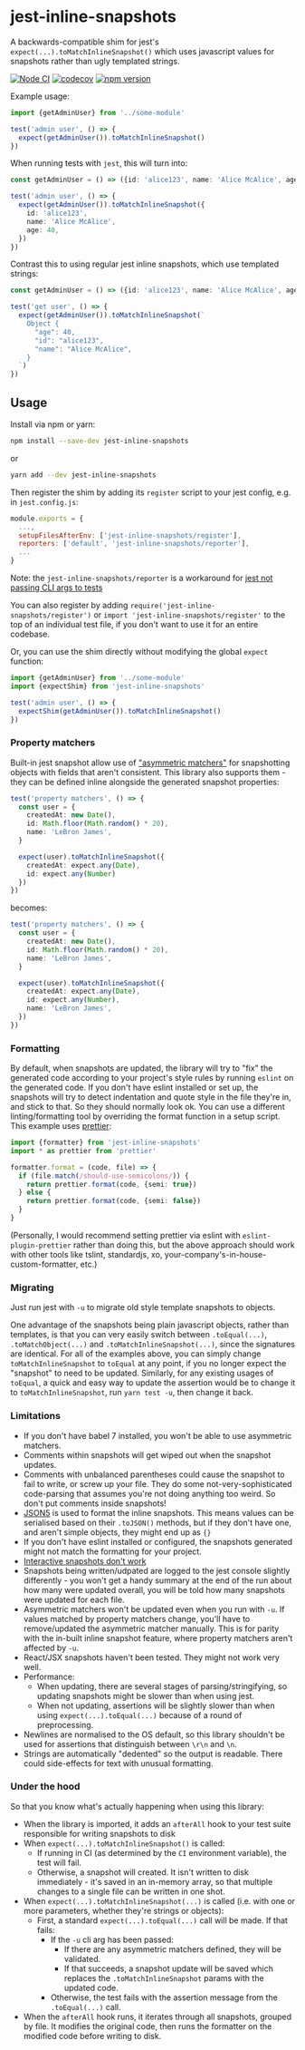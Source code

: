 # jest-inline-snapshots

A backwards-compatible shim for jest's `expect(...).toMatchInlineSnapshot()` which uses javascript values for snapshots rather than ugly templated strings.

<!-- codegen:start {preset: badges} -->
[![Node CI](https://github.com/mmkal/ts/workflows/Node%20CI/badge.svg)](https://github.com/mmkal/ts/actions?query=workflow%3A%22Node+CI%22)
[![codecov](https://codecov.io/gh/mmkal/ts/branch/master/graph/badge.svg)](https://codecov.io/gh/mmkal/ts/tree/master/packages/jest-inline-snapshots)
[![npm version](https://badge.fury.io/js/jest-inline-snapshots.svg)](https://npmjs.com/package/jest-inline-snapshots)
<!-- codegen:end -->

Example usage:

```typescript
import {getAdminUser} from '../some-module'

test('admin user', () => {
  expect(getAdminUser()).toMatchInlineSnapshot()
})
```

When running tests with `jest`, this will turn into:

```typescript
const getAdminUser = () => ({id: 'alice123', name: 'Alice McAlice', age: 40})

test('admin user', () => {
  expect(getAdminUser()).toMatchInlineSnapshot({
    id: 'alice123',
    name: 'Alice McAlice',
    age: 40,
  })
})
```

Contrast this to using regular jest inline snapshots, which use templated strings:

```typescript
const getAdminUser = () => ({id: 'alice123', name: 'Alice McAlice', age: 40})

test('get user', () => {
  expect(getAdminUser()).toMatchInlineSnapshot(`
    Object {
      "age": 40,
      "id": "alice123",
      "name": "Alice McAlice",
    }
  `)
})
```

## Usage

Install via npm or yarn:

```bash
npm install --save-dev jest-inline-snapshots
```

or

```bash
yarn add --dev jest-inline-snapshots
```

Then register the shim by adding its `register` script to your jest config, e.g. in `jest.config.js`:

```js
module.exports = {
  ...,
  setupFilesAfterEnv: ['jest-inline-snapshots/register'],
  reporters: ['default', 'jest-inline-snapshots/reporter'],
  ...
}
```

Note: the `jest-inline-snapshots/reporter` is a workaround for [jest not passing CLI args to tests](https://github.com/facebook/jest/issues/5089#issuecomment-352170845)

You can also register by adding `require('jest-inline-snapshots/register')` or `import 'jest-inline-snapshots/register'` to the top of an individual test file, if you don't want to use it for an entire codebase.

Or, you can use the shim directly without modifying the global `expect` function:

```typescript
import {getAdminUser} from '../some-module'
import {expectShim} from 'jest-inline-snapshots'

test('admin user', () => {
  expectShim(getAdminUser()).toMatchInlineSnapshot()
})
```

### Property matchers

Built-in jest snapshot allow use of ["asymmetric matchers"](https://jestjs.io/docs/en/snapshot-testing#property-matchers) for snapshotting objects with fields that aren't consistent. This library also supports them - they can be defined inline alongside the generated snapshot properties:

```typescript
test('property matchers', () => {
  const user = {
    createdAt: new Date(),
    id: Math.floor(Math.random() * 20),
    name: 'LeBron James',
  }

  expect(user).toMatchInlineSnapshot({
    createdAt: expect.any(Date),
    id: expect.any(Number)
  })
})
```

becomes:

```typescript
test('property matchers', () => {
  const user = {
    createdAt: new Date(),
    id: Math.floor(Math.random() * 20),
    name: 'LeBron James',
  }

  expect(user).toMatchInlineSnapshot({
    createdAt: expect.any(Date),
    id: expect.any(Number),
    name: 'LeBron James',
  })
})
```

### Formatting

By default, when snapshots are updated, the library will try to "fix" the generated code according to your project's style rules by running `eslint` on the generated code. If you don't have eslint installed or set up, the snapshots will try to detect indentation and quote style in the file they're in, and stick to that. So they should normally look ok. You can use a different linting/formatting tool by overriding the format function in a setup script. This example uses [prettier](https://prettier.io/docs/en/api.html#prettierformatsource--options):

```typescript
import {formatter} from 'jest-inline-snapshots'
import * as prettier from 'prettier'

formatter.format = (code, file) => {
  if (file.match(/should-use-semicolons/)) {
    return prettier.format(code, {semi: true})
  } else {
    return prettier.format(code, {semi: false})
  }
}
```

(Personally, I would recommend setting prettier via eslint with `eslint-plugin-prettier` rather than doing this, but the above approach should work with other tools like tslint, standardjs, xo, your-company's-in-house-custom-formatter, etc.)

### Migrating

Just run jest with `-u` to migrate old style template snapshots to objects.

One advantage of the snapshots being plain javascript objects, rather than templates, is that you can very easily switch between `.toEqual(...)`, `.toMatchObject(...)` and `.toMatchInlineSnapshot(...)`, since the signatures are identical. For all of the examples above, you can simply change `toMatchInlineSnapshot` to `toEqual` at any point, if you no longer expect the "snapshot" to need to be updated. Similarly, for any existing usages of `toEqual`, a quick and easy way to update the assertion would be to change it to `toMatchInlineSnapshot`, run `yarn test -u`, then change it back.

### Limitations

- If you don't have babel 7 installed, you won't be able to use asymmetric matchers.
- Comments within snapshots will get wiped out when the snapshot updates.
- Comments with unbalanced parentheses could cause the snapshot to fail to write, or screw up your file. They do some not-very-sophisticated code-parsing that assumes you're not doing anything too weird. So don't put comments inside snapshots!
- [JSON5](https://github.com/json5/json5) is used to format the inline snapshots. This means values can be serialised based on their `.toJSON()` methods, but if they don't have one, and aren't simple objects, they might end up as `{}`
- If you don't have eslint installed or configured, the snapshots generated might not match the formatting for your project.
- [Interactive snapshots don't work](https://jestjs.io/docs/en/snapshot-testing#interactive-snapshot-mode)
- Snapshots being written/udpated are logged to the jest console slightly differently - you won't get a handy summary at the end of the run about how many were updated overall, you will be told how many snapshots were updated for each file.
- Asymmetric matchers won't be updated even when you run with `-u`. If values matched by property matchers change, you'll have to remove/updated the asymmetric matcher manually. This is for parity with the in-built inline snapshot feature, where property matchers aren't affected by `-u`.
- React/JSX snapshots haven't been tested. They might not work very well.
- Performance:
  - When updating, there are several stages of parsing/stringifying, so updating snapshots might be slower than when using jest.
  - When not updating, assertions will be slightly slower than when using `expect(...).toEqual(...)` because of a round of preprocessing.
- Newlines are normalised to the OS default, so this library shouldn't be used for assertions that distinguish between `\r\n` and `\n`.
- Strings are automatically "dedented" so the output is readable. There could side-effects for text with unusual formatting.

### Under the hood

So that you know what's actually happening when using this library:

- When the library is imported, it adds an `afterAll` hook to your test suite responsible for writing snapshots to disk
- When `expect(...).toMatchInlineSnapshot()` is called:
   - If running in CI (as determined by the `CI` environment variable), the test will fail.
   - Otherwise, a snapshot will created. It isn't written to disk immediately - it's saved in an in-memory array, so that multiple changes to a single file can be written in one shot.
- When `expect(...).toMatchInlineSnapshot(...)` is called (i.e. with one or more parameters, whether they're strings or objects):
   - First, a standard `expect(...).toEqual(...)` call will be made. If that fails:
     - If the `-u` cli arg has been passed:
        - If there are any asymmetric matchers defined, they will be validated.
        - If that succeeds, a snapshot update will be saved which replaces the `.toMatchInlineSnapshot` params with the updated code.
     - Otherwise, the test fails with the assertion message from the `.toEqual(...)` call.
- When the `afterAll` hook runs, it iterates through all snapshots, grouped by file. It modifies the original code, then runs the formatter on the modified code before writing to disk.
